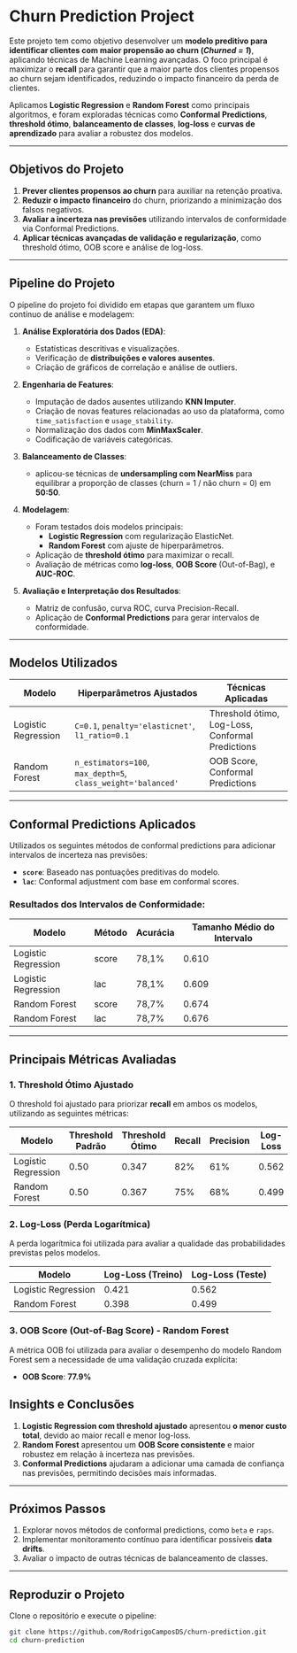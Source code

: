 #  **Churn Prediction Project**

Este projeto tem como objetivo desenvolver um **modelo preditivo para identificar clientes com maior propensão ao churn (_Churned = 1_)**, aplicando técnicas de Machine Learning avançadas. O foco principal é maximizar o **recall** para garantir que a maior parte dos clientes propensos ao churn sejam identificados, reduzindo o impacto financeiro da perda de clientes.

Aplicamos **Logistic Regression** e **Random Forest** como principais algoritmos, e foram exploradas técnicas como **Conformal Predictions**, **threshold ótimo**, **balanceamento de classes**, **log-loss** e **curvas de aprendizado** para avaliar a robustez dos modelos.

---

##  **Objetivos do Projeto**
1. **Prever clientes propensos ao churn** para auxiliar na retenção proativa.
2. **Reduzir o impacto financeiro** do churn, priorizando a minimização dos falsos negativos.
3. **Avaliar a incerteza nas previsões** utilizando intervalos de conformidade via Conformal Predictions.
4. **Aplicar técnicas avançadas de validação e regularização**, como threshold ótimo, OOB score e análise de log-loss.

---

##  **Pipeline do Projeto**

O pipeline do projeto foi dividido em etapas que garantem um fluxo contínuo de análise e modelagem:

1. **Análise Exploratória dos Dados (EDA)**:
   - Estatísticas descritivas e visualizações.
   - Verificação de **distribuições e valores ausentes**.
   - Criação de gráficos de correlação e análise de outliers.

2. **Engenharia de Features**:
   - Imputação de dados ausentes utilizando **KNN Imputer**.
   - Criação de novas features relacionadas ao uso da plataforma, como `time_satisfaction` e `usage_stability`.
   - Normalização dos dados com **MinMaxScaler**.
   - Codificação de variáveis categóricas.

3. **Balanceamento de Classes**:
   - aplicou-se técnicas de **undersampling com NearMiss** para equilibrar a proporção de classes (churn = 1 / não churn = 0) em **50:50**.

4. **Modelagem**:
   - Foram testados dois modelos principais:
     - **Logistic Regression** com regularização ElasticNet.
     - **Random Forest** com ajuste de hiperparâmetros.
   - Aplicação de **threshold ótimo** para maximizar o recall.
   - Avaliação de métricas como **log-loss**, **OOB Score** (Out-of-Bag), e **AUC-ROC**.

5. **Avaliação e Interpretação dos Resultados**:
   - Matriz de confusão, curva ROC, curva Precision-Recall.
   - Aplicação de **Conformal Predictions** para gerar intervalos de conformidade.

---

##  **Modelos Utilizados**

| **Modelo**            | **Hiperparâmetros Ajustados**                          | **Técnicas Aplicadas**                  |
|-----------------------|--------------------------------------------------------|-----------------------------------------|
| Logistic Regression    | `C=0.1`, `penalty='elasticnet'`, `l1_ratio=0.1`       | Threshold ótimo, Log-Loss, Conformal Predictions |
| Random Forest          | `n_estimators=100`, `max_depth=5`, `class_weight='balanced'` | OOB Score, Conformal Predictions       |

---

##  **Conformal Predictions Aplicados**
Utilizados os seguintes métodos de conformal predictions para adicionar intervalos de incerteza nas previsões:

- **`score`**: Baseado nas pontuações preditivas do modelo.
- **`lac`**: Conformal adjustment com base em conformal scores.

### **Resultados dos Intervalos de Conformidade:**

| **Modelo**            | **Método** | **Acurácia** | **Tamanho Médio do Intervalo** |
|-----------------------|------------|--------------|---------------------------------|
| Logistic Regression    | score      | 78,1%        | 0.610                           |
| Logistic Regression    | lac        | 78,1%        | 0.609                           |
| Random Forest          | score      | 78,7%        | 0.674                           |
| Random Forest          | lac        | 78,7%        | 0.676                           |

---

##  **Principais Métricas Avaliadas**

### 1. **Threshold Ótimo Ajustado**

O threshold foi ajustado para priorizar **recall** em ambos os modelos, utilizando as seguintes métricas:

| **Modelo**            | **Threshold Padrão** | **Threshold Ótimo** | **Recall** | **Precision** | **Log-Loss** |
|-----------------------|----------------------|---------------------|------------|---------------|--------------|
| Logistic Regression    | 0.50                 | 0.347               | 82%        | 61%           | 0.562        |
| Random Forest          | 0.50                 | 0.367               | 75%        | 68%           | 0.499        |

### 2. **Log-Loss (Perda Logarítmica)**

A perda logarítmica foi utilizada para avaliar a qualidade das probabilidades previstas pelos modelos.

| **Modelo**            | **Log-Loss (Treino)** | **Log-Loss (Teste)** |
|-----------------------|-----------------------|----------------------|
| Logistic Regression    | 0.421                 | 0.562                |
| Random Forest          | 0.398                 | 0.499                |

### 3. **OOB Score (Out-of-Bag Score) - Random Forest**

A métrica OOB foi utilizada para avaliar o desempenho do modelo Random Forest sem a necessidade de uma validação cruzada explícita:

- **OOB Score**: **77.9%**

##  **Insights e Conclusões**

1. **Logistic Regression com threshold ajustado** apresentou **o menor custo total**, devido ao maior recall e menor log-loss.
2. **Random Forest** apresentou um **OOB Score consistente** e maior robustez em relação à incerteza nas previsões.
3. **Conformal Predictions** ajudaram a adicionar uma camada de confiança nas previsões, permitindo decisões mais informadas.

---

##  **Próximos Passos**

1. Explorar novos métodos de conformal predictions, como `beta` e `raps`.
2. Implementar monitoramento contínuo para identificar possíveis **data drifts**.
3. Avaliar o impacto de outras técnicas de balanceamento de classes.

---

##  **Reproduzir o Projeto**

Clone o repositório e execute o pipeline:

```bash
git clone https://github.com/RodrigoCamposDS/churn-prediction.git
cd churn-prediction
